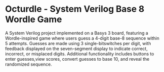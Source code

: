 # Octurdle - System Verilog Base 8 Wordle Game
A System Verilog project implemented on a Basys 3 board, featuring a Wordle-inspired game where users guess a 4-digit base-8 sequence within 5 attempts. Guesses are made using 3 single-bitswitches per digit, with feedback displayed on the seven-segment display to indicate correct, incorrect, or misplaced digits. Additional functionality includes buttons to enter guesses,view scores, convert guesses to base 10, and reveal the randomized sequence.
